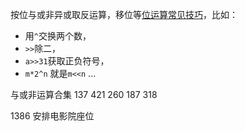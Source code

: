 按位与或非异或取反运算，移位等[位运算常见技巧](https://www.cnblogs.com/blknemo/p/14470610.html)，比如：
- 用`^`交换两个数，
- `>>`除二，
- `a>>31`获取正负符号，
- `m*2^n` 就是`m<<n`
...

与或非运算合集
137
421
260
187
318

1386 安排电影院座位
